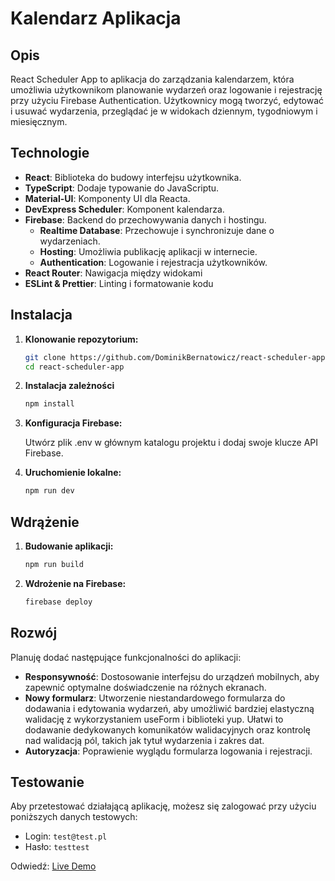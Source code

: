 # Kalendarz Aplikacja

## Opis

React Scheduler App to aplikacja do zarządzania kalendarzem, która umożliwia użytkownikom planowanie wydarzeń oraz logowanie i rejestrację przy użyciu Firebase Authentication. Użytkownicy mogą tworzyć, edytować i usuwać wydarzenia, przeglądać je w widokach dziennym, tygodniowym i miesięcznym.

## Technologie

- **React**: Biblioteka do budowy interfejsu użytkownika.
- **TypeScript**: Dodaje typowanie do JavaScriptu.
- **Material-UI**: Komponenty UI dla Reacta.
- **DevExpress Scheduler**: Komponent kalendarza.
- **Firebase**: Backend do przechowywania danych i hostingu.
  - **Realtime Database**: Przechowuje i synchronizuje dane o wydarzeniach.
  - **Hosting**: Umożliwia publikację aplikacji w internecie.
  - **Authentication**: Logowanie i rejestracja użytkowników.
- **React Router**: Nawigacja między widokami
- **ESLint & Prettier**: Linting i formatowanie kodu

## Instalacja

1. **Klonowanie repozytorium:**

   ```bash
   git clone https://github.com/DominikBernatowicz/react-scheduler-app
   cd react-scheduler-app
   ```

2. **Instalacja zależności**

   ```bash
   npm install
   ```
   
4.  **Konfiguracja Firebase:**
   
       Utwórz plik .env w głównym katalogu projektu i dodaj swoje klucze API Firebase.

6.  **Uruchomienie lokalne:**
   
     ```bash
     npm run dev
     ```

## Wdrążenie

1. **Budowanie aplikacji:**

   ```bash
   npm run build
   ```

2. **Wdrożenie na Firebase:**
   
   ```bash
   firebase deploy
   ```

## Rozwój
Planuję dodać następujące funkcjonalności do aplikacji:

  - **Responsywność**: Dostosowanie interfejsu do urządzeń mobilnych, aby zapewnić optymalne doświadczenie na różnych ekranach.
  - **Nowy formularz**: Utworzenie niestandardowego formularza do dodawania i edytowania wydarzeń, aby umożliwić bardziej elastyczną walidację z wykorzystaniem useForm i biblioteki yup. Ułatwi to dodawanie dedykowanych komunikatów walidacyjnych oraz kontrolę nad walidacją pól, takich jak tytuł wydarzenia i zakres dat.
  - **Autoryzacja**: Poprawienie wyglądu formularza logowania i rejestracji.

## Testowanie

Aby przetestować działającą aplikację, możesz się zalogować przy użyciu poniższych danych testowych:
  - Login: `test@test.pl`
  - Hasło: `testtest`

Odwiedź: [Live Demo](https://react-scheduler-app.web.app)
